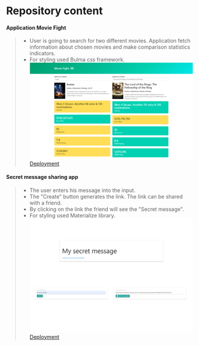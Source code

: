 # Repository content
#### Application Movie Fight
> - User is going to search for two different movies. Application fetch information about chosen movies and make comparison statistics indicators.  
> - For styling used Bulma css framework. 
>![Screenshot](assets/img-movie-fight.png)
>[Deployment](https://nadyashvedko.github.io/mini-projects-js/movie-fight/)
#### Secret message sharing app
> - The user enters his message into the input.
> - The "Create" button generates the link. The link can be shared with a friend.  
> - By clicking on the link the friend will see the "Secret message".   
> - For styling used Materialize library. 
>![Screenshot](assets/secret-message-app.png)
>[Deployment](https://serene-poincare-3c6b2b.netlify.app/)